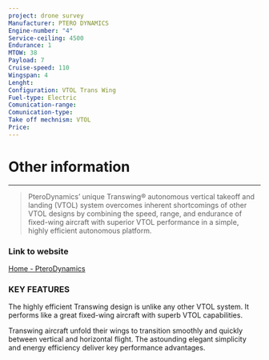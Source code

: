 ```yaml
---
project: drone survey
Manufacturer: PTERO DYNAMICS
Engine-number: "4"
Service-ceiling: 4500
Endurance: 1
MTOW: 38
Payload: 7
Cruise-speed: 110
Wingspan: 4
Lenght: 
Configuration: VTOL Trans Wing
Fuel-type: Electric
Comunication-range: 
Comunication-type: 
Take off mechnism: VTOL
Price:
---
```

# Other information
---
>PteroDynamics’ unique Transwing® autonomous vertical takeoff and landing (VTOL) system overcomes inherent shortcomings of other VTOL designs by combining the speed, range, and endurance of fixed-wing aircraft with superior VTOL performance in a simple, highly efficient autonomous platform.
### Link to website
[Home - PteroDynamics](https://pterodynamics.com/)
### KEY FEATURES  
The highly efficient Transwing design is unlike any other VTOL system. It performs like a great fixed-wing aircraft with superb VTOL capabilities.  
  
Transwing aircraft unfold their wings to transition smoothly and quickly between vertical and horizontal flight. The astounding elegant simplicity and energy efficiency deliver key performance advantages.